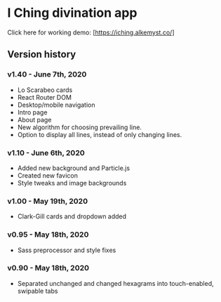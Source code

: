 # I Ching divination app

Click here for working demo: [https://iching.alkemyst.co/]

## Version history

### v1.40 - June 7th, 2020

- Lo Scarabeo cards
- React Router DOM
- Desktop/mobile navigation
- Intro page
- About page
- New algorithm for choosing prevailing line.
- Option to display all lines, instead of only changing lines.

### v1.10 - June 6th, 2020

- Added new background and Particle.js
- Created new favicon
- Style tweaks and image backgrounds

### v1.00 - May 19th, 2020

- Clark-Gill cards and dropdown added

### v0.95 - May 18th, 2020

- Sass preprocessor and style fixes

### v0.90 - May 18th, 2020

- Separated unchanged and changed hexagrams into touch-enabled, swipable tabs

### v0.70 - May 13th, 2020

- Added animated card images

### v0.65 - May 12th, 2020

- Loading spinner and layout adjustments

### v0.60 - May 9th, 2020

- Fixed double-rendered descriptions generated hexagram.

### v0.50 - May 8th, 2020

- Random hexagram generator works.
- Switch also changes the reading type from final yin line to full description.
- Rendering descriptions with each coin toss permutation proves to be resource-intensive.
